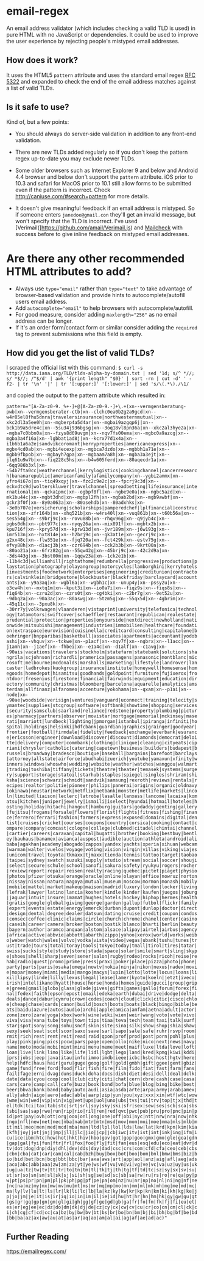 # email-regex

An email address validator (which includes checking a valid TLD is used) in pure HTML with no JavaScript or dependencies. It could be used to improve the user experience by rejecting people's mistyped email addresses.


## How does it work?

It uses the HTML5 `pattern` attribute and uses the standard email regex [RFC 5322](https://www.w3.org/TR/2012/WD-html-markup-20120320/input.email.html) and expanded to check the end of the email address matches against a list of valid TLDs.


## Is it safe to use?

Kind of, but a few points:

- You should always do server-side validation in addition to any front-end validation.

- There are new TLDs added regularly so if you don't keep the pattern regex up-to-date you may exclude newer TLDs.

- Some older browsers such as Internet Explorer 9 and below and Android 4.4 browser and below don't support the `pattern` attribute. iOS prior to 10.3 and safari for MacOS prior to 10.1 still allow forms to be submitted even if the pattern is incorrect. Check http://caniuse.com/#search=pattern for more details.

- It doesn't give meaningful feedback if an email address is mistyped. So if someone enters `janedoe@gmail.con` they'll get an invalid message, but won't specify that the TLD is incorrect. I've used [Verimail(]https://github.com/amail/Verimail.js) and [Mailcheck](https://github.com/mailcheck/mailcheck) with success before to give inline feedback on mistyped email addresses.


# Are there any other recommended HTML attributes to add?

- Always use `type="email"` rather than `type="text"` to take advantage of browser-based validation and provide hints to autocomplete/autofill users email address.
- Add `autocomplete="email"` to help browsers with autocomplete/autofill.
- For good measure, consider adding `maxlength="256"` as no email address can be longer.
- If it's an order form/contact form or similar consider adding the `required` tag to prevent submissions whe this field is empty.


## How did you get the list of valid TLDs?

I scraped the official list with this command:
`$ curl -s http://data.iana.org/TLD/tlds-alpha-by-domain.txt | sed '1d; s/^ *//; s/ *$//; /^$/d' | awk '{print length" "$0}' | sort -rn | cut -d' ' -f2- | tr '\n' '|' | tr '[:upper:]' '[:lower:]' | sed 's/\(.*\)./\1/`

and copied the output to the pattern attribute which resulted in:

`pattern="[A-Za-z0-9._%+-]+@[A-Za-z0-9.-]+\.+(xn--vermgensberatung-pwb|xn--vermgensberater-ctb|xn--clchc0ea0b2g2a9gcd|xn--w4r85el8fhu5dnra|travelersinsurance|northwesternmutual|xn--xkc2dl3a5ee0h|xn--mgberp4a5d4ar|xn--mgbai9azgqp6j|xn--bck1b9a5dre4c|xn--5su34j936bgsg|xn--3oq18vl8pn36a|xn--xkc2al3hye2a|xn--mgba7c0bbn0a|xn--fzys8d69uvgm|xn--nqv7fs00ema|xn--mgbc0a9azcg|xn--mgba3a4f16a|xn--lgbbat1ad8j|xn--kcrx77d1x4a|xn--i1b6b1a6a2e|sandvikcoromant|kerryproperties|americanexpress|xn--mgbx4cd0ab|xn--mgbi4ecexp|xn--mgbca7dzdo|xn--mgbbh1a71e|xn--mgbb9fbpob|xn--mgbayh7gpa|xn--mgbaam7a8h|xn--mgba3a3ejt|xn--jlq61u9w7b|xn--fiq228c5hs|xn--b4w605ferd|xn--80aqecdr1a|xn--6qq986b3xl|xn--54b7fta0cc|weatherchannel|kerrylogistics|cookingchannel|cancerresearch|bananarepublic|americanfamily|afamilycompany|xn--ygbi2ammx|xn--yfro4i67o|xn--tiq49xqyj|xn--fzc2c9e2c|xn--fpcrj9c3d|xn--eckvdtc9d|wolterskluwer|travelchannel|spreadbetting|lifeinsurance|international|xn--qcka1pmc|xn--ogbpf8fl|xn--ngbe9e0a|xn--ngbc5azd|xn--mk1bu44c|xn--mgbt3dhd|xn--mgbpl2fh|xn--mgbab2bd|xn--mgb9awbf|xn--gckr3f0f|xn--8y0a063a|xn--80asehdb|xn--80adxhks|xn--3e0b707e|versicherung|scholarships|pamperedchef|lplfinancial|construction|xn--zfr164b|xn--xhq521b|xn--w4rs40l|xn--vuq861b|xn--t60b56a|xn--ses554g|xn--s9brj9c|xn--rovu88b|xn--rhqv96g|xn--q9jyb4c|xn--pgbs0dh|xn--pbt977c|xn--nyqy26a|xn--mix891f|xn--mgbtx2b|xn--kpu716f|xn--kpry57d|xn--kprw13d|xn--jvr189m|xn--j6w193g|xn--imr513n|xn--hxt814e|xn--h2brj9c|xn--gk3at1e|xn--gecrj9c|xn--g2xx48c|xn--flw351e|xn--fjq720a|xn--fct429k|xn--estv75g|xn--efvy88h|xn--d1acj3b|xn--czr694b|xn--cck2b3b|xn--9krt00a|xn--80ao21a|xn--6frz82g|xn--55qw42g|xn--45brj9c|xn--42c2d9a|xn--3ds443g|xn--3bst00m|xn--1qqw23a|xn--1ck2e1b|xn--11b4c3d|williamhill|rightathome|redumbrella|progressive|productions|playstation|photography|olayangroup|motorcycles|lamborghini|kerryhotels|investments|foodnetwork|enterprises|engineering|creditunion|contractors|calvinklein|bridgestone|blockbuster|blackfriday|barclaycard|accountants|xn--y9a3aq|xn--wgbl6a|xn--wgbh1c|xn--unup4y|xn--pssy2u|xn--o3cw4h|xn--mxtq1m|xn--kput3i|xn--io0a7i|xn--fiqz9s|xn--fiqs8s|xn--fiq64b|xn--czru2d|xn--czrs0t|xn--cg4bki|xn--c2br7g|xn--9et52u|xn--9dbq2a|xn--90a3ac|xn--80aswg|xn--5tzm5g|xn--55qx5d|xn--4gbrim|xn--45q11c|xn--3pxu8k|xn--30rr7y|volkswagen|vlaanderen|vistaprint|university|telefonica|technology|tatamotors|swiftcover|schaeffler|restaurant|republican|realestate|prudential|protection|properties|onyourside|nextdirect|newholland|nationwide|mitsubishi|management|industries|immobilien|healthcare|foundation|extraspace|eurovision|cuisinella|creditcard|consulting|capitalone|boehringer|bnpparibas|basketball|associates|apartments|accountant|yodobashi|xn--vhquv|xn--tckwe|xn--p1acf|xn--nqv7f|xn--ngbrx|xn--l1acc|xn--j1amh|xn--j1aef|xn--fhbei|xn--e1a4c|xn--d1alf|xn--c1avg|xn--90ais|vacations|travelers|stockholm|statefarm|statebank|solutions|shangrila|scjohnson|richardli|pramerica|passagens|panasonic|montblanc|microsoft|melbourne|mcdonalds|marshalls|marketing|lifestyle|landrover|lancaster|ladbrokes|kuokgroup|insurance|institute|honeywell|homesense|homegoods|homedepot|hisamitsu|goodhands|goldpoint|furniture|fujixerox|frontdoor|fresenius|firestone|financial|fairwinds|equipment|education|directory|community|christmas|bloomberg|barcelona|aquarelle|analytics|amsterdam|allfinanz|alfaromeo|accenture|yokohama|xn--qxam|xn--p1ai|xn--node|xn--90ae|woodside|verisign|ventures|vanguard|uconnect|training|telecity|symantec|supplies|stcgroup|software|softbank|showtime|shopping|services|security|samsclub|saarland|reliance|redstone|property|plumbing|pictures|pharmacy|partners|observer|movistar|mortgage|memorial|mckinsey|maserati|marriott|lundbeck|lighting|jpmorgan|istanbul|ipiranga|infiniti|hospital|holdings|helsinki|hdfcbank|guardian|graphics|grainger|goodyear|frontier|football|firmdale|fidelity|feedback|exchange|everbank|esurance|ericsson|engineer|download|discover|discount|diamonds|democrat|deloitte|delivery|computer|commbank|clothing|clinique|cleaning|cityeats|cipriani|chrysler|catholic|catering|capetown|business|builders|budapest|brussels|broadway|bradesco|boutique|baseball|bargains|barefoot|barclays|attorney|allstate|airforce|abudhabi|zuerich|youtube|yamaxun|xfinity|winners|windows|whoswho|wedding|website|weather|watches|wanggou|walmart|trading|toshiba|tiffany|tickets|theatre|theater|temasek|systems|surgery|support|storage|statoil|starhub|staples|spiegel|singles|shriram|shiksha|science|schwarz|schmidt|sandvik|samsung|rexroth|reviews|rentals|recipes|realtor|politie|pioneer|philips|panerai|origins|organic|oldnavy|okinawa|neustar|network|netflix|netbank|monster|metlife|markets|lincoln|limited|liaison|leclerc|latrobe|lasalle|lanxess|lancome|lacaixa|komatsu|kitchen|juniper|jewelry|ismaili|iselect|hyundai|hotmail|hoteles|hosting|holiday|hitachi|hangout|hamburg|guitars|godaddy|genting|gallery|fujitsu|frogans|forsale|flowers|florist|flights|fitness|fishing|finance|ferrero|ferrari|fashion|farmers|express|exposed|domains|digital|dentist|cruises|cricket|courses|coupons|country|corsica|cooking|contact|compare|company|comcast|cologne|college|clubmed|citadel|chintai|channel|cartier|careers|caravan|capital|bugatti|brother|booking|bestbuy|bentley|bauhaus|banamex|avianca|auspost|audible|auction|athleta|android|alibaba|agakhan|academy|abogado|zappos|yandex|yachts|xperia|xihuan|webcam|warman|walter|vuelos|voyage|voting|vision|virgin|villas|viking|viajes|unicom|travel|toyota|tkmaxx|tjmaxx|tienda|tennis|tattoo|target|taobao|taipei|sydney|swatch|suzuki|supply|studio|stream|social|soccer|shouji|select|secure|schule|school|sanofi|sakura|safety|ryukyu|rogers|rocher|review|report|repair|reisen|realty|racing|quebec|pictet|piaget|physio|photos|pfizer|otsuka|orange|oracle|online|olayan|office|nowruz|norton|nissay|nissan|natura|nagoya|mutual|museum|moscow|mormon|monash|mobily|mobile|mattel|market|makeup|maison|madrid|luxury|london|locker|living|lefrak|lawyer|latino|lancia|kosher|kindle|kinder|kaufen|juegos|joburg|jaguar|intuit|insure|imamat|hughes|hotels|hockey|hiphop|hermes|health|gratis|google|global|giving|george|garden|gallup|futbol|flickr|family|expert|events|estate|energy|emerck|durban|dupont|dunlop|doctor|direct|design|dental|degree|dealer|datsun|dating|cruise|credit|coupon|condos|comsec|coffee|clinic|claims|circle|church|chrome|chanel|center|casino|caseih|career|camera|broker|boston|bostik|blanco|bharti|berlin|beauty|bayern|author|aramco|anquan|alstom|alsace|alipay|airtel|airbus|agency|africa|active|abbvie|abbott|abarth|zippo|yahoo|xerox|world|works|weibo|weber|watch|wales|volvo|vodka|vista|video|vegas|ubank|tushu|tunes|trust|trade|tours|total|toray|tools|tokyo|today|tmall|tirol|tires|tatar|swiss|sucks|style|study|store|stada|space|solar|smile|smart|sling|skype|shoes|shell|sharp|seven|sener|salon|rugby|rodeo|rocks|ricoh|reise|rehab|radio|quest|promo|prime|press|praxi|poker|place|pizza|photo|phone|party|parts|paris|osaka|omega|nowtv|nokia|ninja|nikon|nexus|nadex|movie|mopar|money|miami|media|mango|macys|lupin|lotto|lotte|locus|loans|lixil|lipsy|linde|lilly|lexus|legal|lease|lamer|kyoto|koeln|jetzt|iveco|irish|intel|ikano|hyatt|house|horse|honda|homes|guide|gucci|group|gripe|green|gmail|globo|glass|glade|gives|gifts|games|gallo|forum|forex|final|fedex|faith|epson|epost|email|edeka|earth|dubai|drive|dodge|delta|deals|dance|dabur|cymru|crown|codes|coach|cloud|click|citic|cisco|chloe|cheap|chase|cards|canon|build|bosch|boots|boats|black|bingo|bible|beats|baidu|azure|autos|audio|archi|apple|amica|amfam|aetna|adult|actor|zone|zero|zara|yoga|xbox|work|wine|wiki|wien|weir|wang|voto|vote|vivo|viva|visa|vana|tube|toys|town|tips|tiaa|teva|tech|team|taxi|talk|surf|star|spot|sony|song|sohu|sncf|skin|site|sina|silk|show|shop|shia|shaw|sexy|seek|seat|scot|scor|saxo|save|sarl|sapo|sale|safe|ruhr|rsvp|room|rmit|rich|rest|rent|reit|read|raid|qpon|prof|prod|post|porn|pohl|plus|play|pink|ping|pics|pccw|pars|page|open|ollo|nike|nico|next|news|navy|name|moto|moda|mobi|mint|mini|menu|meme|meet|maif|luxe|ltda|love|loft|loan|live|link|limo|like|life|lidl|lgbt|lego|land|kred|kpmg|kiwi|kddi|jprs|jobs|jeep|java|itau|info|immo|imdb|ieee|icbc|hsbc|host|hgtv|here|help|hdfc|haus|hair|guru|guge|goog|golf|gold|gmbh|gift|ggee|gent|gbiz|game|fund|free|ford|food|flir|fish|fire|film|fido|fiat|fast|farm|fans|fail|fage|erni|dvag|duns|duck|doha|docs|dish|diet|desi|dell|deal|dclk|date|data|cyou|coop|cool|club|city|citi|chat|cern|cbre|cash|case|casa|cars|care|camp|call|cafe|buzz|book|bond|bofa|blue|blog|bing|bike|best|beer|bbva|bank|band|baby|auto|audi|asia|asda|arte|arpa|army|arab|amex|ally|akdn|aigo|aero|adac|able|aarp|zip|yun|you|xyz|xxx|xin|wtf|wtc|wow|wme|win|wed|vip|vin|vig|vet|ups|uol|uno|ubs|tvs|tui|trv|top|tjx|thd|tel|tdk|tci|tax|tab|stc|srt|srl|soy|sky|ski|sfr|sex|sew|ses|scb|sca|sbs|sbi|sas|sap|rwe|run|rip|rio|ril|ren|red|qvc|pwc|pub|pru|pro|pnc|pin|pid|pet|pay|ovh|ott|org|ooo|onl|ong|one|off|obi|nyc|ntt|nrw|nra|now|nhk|ngo|nfl|new|net|nec|nba|nab|mtr|mtn|msd|mov|mom|moi|moe|mma|mls|mlb|mit|mil|meo|men|med|mcd|mba|man|ltd|lpl|lol|lds|law|lat|krd|kpn|kim|kia|kfh|joy|jot|jnj|jmp|jll|jlc|jio|jcp|jcb|iwc|itv|ist|int|ink|ing|ifm|icu|ice|ibm|htc|how|hot|hkt|hiv|hbo|gov|got|gop|goo|gmx|gmo|gle|gea|gdn|gap|gal|fyi|fun|ftr|frl|fox|foo|fly|fit|fan|eus|esq|edu|eco|eat|dvr|dtv|dot|dog|dnp|diy|dhl|dev|dds|day|dad|csc|crs|com|cfd|cfa|ceo|ceb|cbs|cbn|cba|cat|car|cam|cal|cab|bzh|buy|box|bot|boo|bom|bnl|bmw|bms|biz|bio|bid|bet|bcn|bcg|bbt|bbc|bar|axa|aws|art|app|aol|anz|aig|afl|aeg|ads|aco|abc|abb|aaa|zw|zm|za|yt|ye|ws|wf|vu|vn|vi|vg|ve|vc|va|uz|uy|us|uk|ug|ua|tz|tw|tv|tt|tr|to|tn|tm|tl|tk|tj|th|tg|tf|td|tc|sz|sy|sx|sv|su|st|sr|so|sn|sm|sl|sk|sj|si|sh|sg|se|sd|sc|sb|sa|rw|ru|rs|ro|re|qa|py|pw|pt|ps|pr|pn|pm|pl|pk|ph|pg|pf|pe|pa|om|nz|nu|nr|np|no|nl|ni|ng|nf|ne|nc|na|mz|my|mx|mw|mv|mu|mt|ms|mr|mq|mp|mo|mn|mm|ml|mk|mh|mg|me|md|mc|ma|ly|lv|lu|lt|ls|lr|lk|li|lc|lb|la|kz|ky|kw|kr|kp|kn|km|ki|kh|kg|ke|jp|jo|jm|je|it|is|ir|iq|io|in|im|il|ie|id|hu|ht|hr|hn|hm|hk|gy|gw|gu|gt|gs|gr|gq|gp|gn|gm|gl|gi|gh|gg|gf|ge|gd|gb|ga|fr|fo|fm|fk|fj|fi|eu|et|es|er|eg|ee|ec|dz|do|dm|dk|dj|de|cz|cy|cx|cw|cv|cu|cr|co|cn|cm|cl|ck|ci|ch|cg|cf|cd|cc|ca|bz|by|bw|bv|bt|bs|br|bo|bn|bm|bj|bi|bh|bg|bf|be|bd|bb|ba|az|ax|aw|au|at|as|ar|aq|ao|am|al|ai|ag|af|ae|ad|ac)"`


## Further Reading

https://emailregex.com/
